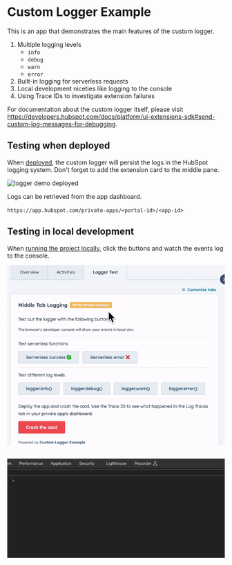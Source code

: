 # Custom Logger Example

This is an app that demonstrates the main features of the custom logger.

1. Multiple logging levels
    - `info`
    - `debug`
    - `warn`
    - `error`
1. Built-in logging for serverless requests
1. Local development niceties like logging to the console
1. Using Trace IDs to investigate extension failures

For documentation about the custom logger itself, please visit https://developers.hubspot.com/docs/platform/ui-extensions-sdk#send-custom-log-messages-for-debugging.


## Testing when deployed

When [deployed](https://developers.hubspot.com/docs/platform/project-cli-commands#upload-to-hubspot), the custom logger will persist the logs in the HubSpot logging system. Don't forget to add the extension card to the middle pane.

![logger demo deployed](./images/logger-example-deployed.gif)

Logs can be retrieved from the app dashboard.

`https://app.hubspot.com/private-apps/<portal-id>/<app-id>`

## Testing in local development

When [running the project locally](https://developers.hubspot.com/docs/platform/create-private-apps-with-projects), click the buttons and watch the events log to the console.

![logger demo local dev](./images/logger-example-local.gif)
